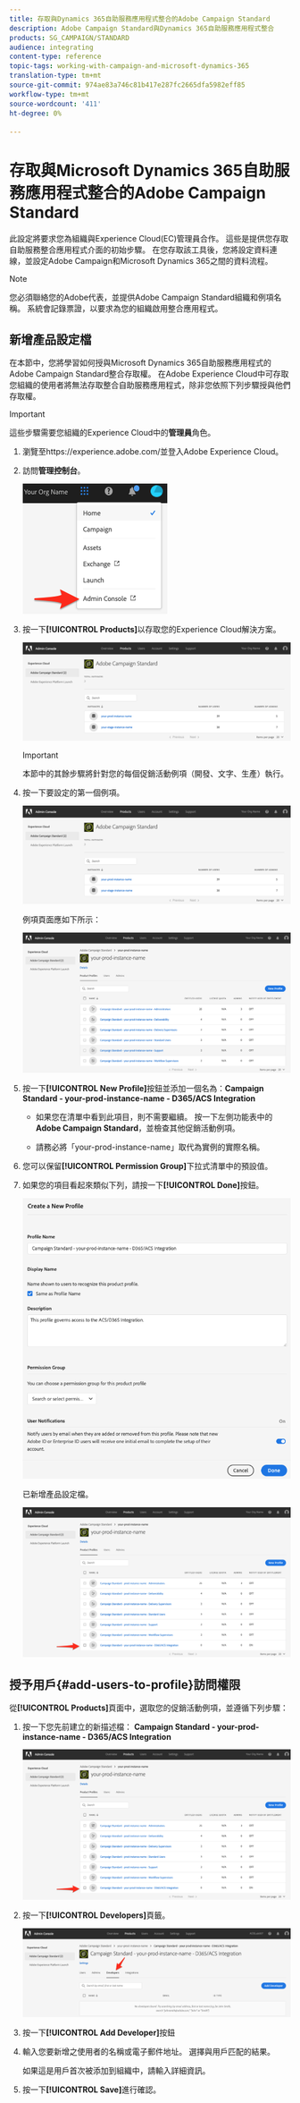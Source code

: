 ```yaml
---
title: 存取與Dynamics 365自助服務應用程式整合的Adobe Campaign Standard
description: Adobe Campaign Standard與Dynamics 365自助服務應用程式整合
products: SG_CAMPAIGN/STANDARD
audience: integrating
content-type: reference
topic-tags: working-with-campaign-and-microsoft-dynamics-365
translation-type: tm+mt
source-git-commit: 974ae83a746c81b417e287fc2665dfa5982eff85
workflow-type: tm+mt
source-wordcount: '411'
ht-degree: 0%

---
```



# 存取與Microsoft Dynamics 365自助服務應用程式整合的Adobe Campaign Standard

此設定將要求您為組織與Experience Cloud(EC)管理員合作。 這些是提供您存取自助服務整合應用程式介面的初始步驟。 在您存取該工具後，您將設定資料連線，並設定Adobe Campaign和Microsoft Dynamics 365之間的資料流程。

>[!NOTE]
>
>您必須聯絡您的Adobe代表，並提供Adobe Campaign Standard組織和例項名稱。 系統會記錄票證，以要求為您的組織啟用整合應用程式。

## 新增產品設定檔

在本節中，您將學習如何授與Microsoft Dynamics 365自助服務應用程式的Adobe Campaign Standard整合存取權。 在Adobe Experience Cloud中可存取您組織的使用者將無法存取整合自助服務應用程式，除非您依照下列步驟授與他們存取權。

>[!IMPORTANT]
>
> 這些步驟需要您組織的Experience Cloud中的&#x200B;**管理員**&#x200B;角色。


1. 瀏覽至https://experience.adobe.com/並登入Adobe Experience Cloud。
1. 訪問&#x200B;**管理控制台**。

   ![](assets/do-not-localize/d365-to-acs-access-3.png)

1. 按一下&#x200B;**[!UICONTROL Products]**&#x200B;以存取您的Experience Cloud解決方案。

   ![](assets/do-not-localize/d365-to-acs-access-6.png)


   >[!IMPORTANT]
   >
   >本節中的其餘步驟將針對您的每個促銷活動例項（開發、文字、生產）執行。

1. 按一下要設定的第一個例項。

   ![](assets/do-not-localize/d365-to-acs-access-6.png)

   例項頁面應如下所示：

   ![](assets/do-not-localize/d365-to-acs-access-8.png)

1. 按一下&#x200B;**[!UICONTROL New Profile]**&#x200B;按鈕並添加一個名為：**Campaign Standard - your-prod-instance-name - D365/ACS Integration**

   * 如果您在清單中看到此項目，則不需要繼續。 按一下左側功能表中的&#x200B;**Adobe Campaign Standard**，並檢查其他促銷活動例項。

   * 請務必將「your-prod-instance-name」取代為實例的實際名稱。

1. 您可以保留&#x200B;**[!UICONTROL Permission Group]**&#x200B;下拉式清單中的預設值。

1. 如果您的項目看起來類似下列，請按一下&#x200B;**[!UICONTROL Done]**&#x200B;按鈕。

   ![](assets/do-not-localize/d365-to-acs-access-14.png)

   已新增產品設定檔。

   ![](assets/do-not-localize/d365-to-acs-access-15.png)

## 授予用戶{#add-users-to-profile}訪問權限

從&#x200B;**[!UICONTROL Products]**&#x200B;頁面中，選取您的促銷活動例項，並遵循下列步驟：

1. 按一下您先前建立的新描述檔： **Campaign Standard - your-prod-instance-name - D365/ACS Integration**

   ![](assets/do-not-localize/d365-to-acs-access-15.png)

1. 按一下&#x200B;**[!UICONTROL Developers]**&#x200B;頁籤。

   ![](assets/do-not-localize/d365-to-acs-access-18.png)

1. 按一下&#x200B;**[!UICONTROL Add Developer]**&#x200B;按鈕

1. 輸入您要新增之使用者的名稱或電子郵件地址。  選擇與用戶匹配的結果。

   如果這是用戶首次被添加到組織中，請輸入詳細資訊。

1. 按一下&#x200B;**[!UICONTROL Save]**&#x200B;進行確認。
